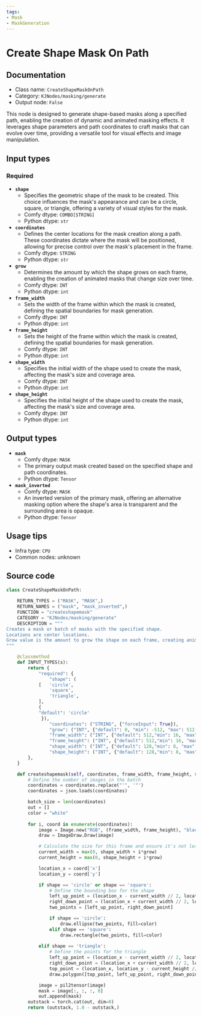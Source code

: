 ```yaml
---
tags:
- Mask
- MaskGeneration
---
```


# Create Shape Mask On Path
## Documentation
- Class name: `CreateShapeMaskOnPath`
- Category: `KJNodes/masking/generate`
- Output node: `False`

This node is designed to generate shape-based masks along a specified path, enabling the creation of dynamic and animated masking effects. It leverages shape parameters and path coordinates to craft masks that can evolve over time, providing a versatile tool for visual effects and image manipulation.
## Input types
### Required
- **`shape`**
    - Specifies the geometric shape of the mask to be created. This choice influences the mask's appearance and can be a circle, square, or triangle, offering a variety of visual styles for the mask.
    - Comfy dtype: `COMBO[STRING]`
    - Python dtype: `str`
- **`coordinates`**
    - Defines the center locations for the mask creation along a path. These coordinates dictate where the mask will be positioned, allowing for precise control over the mask's placement in the frame.
    - Comfy dtype: `STRING`
    - Python dtype: `str`
- **`grow`**
    - Determines the amount by which the shape grows on each frame, enabling the creation of animated masks that change size over time.
    - Comfy dtype: `INT`
    - Python dtype: `int`
- **`frame_width`**
    - Sets the width of the frame within which the mask is created, defining the spatial boundaries for mask generation.
    - Comfy dtype: `INT`
    - Python dtype: `int`
- **`frame_height`**
    - Sets the height of the frame within which the mask is created, defining the spatial boundaries for mask generation.
    - Comfy dtype: `INT`
    - Python dtype: `int`
- **`shape_width`**
    - Specifies the initial width of the shape used to create the mask, affecting the mask's size and coverage area.
    - Comfy dtype: `INT`
    - Python dtype: `int`
- **`shape_height`**
    - Specifies the initial height of the shape used to create the mask, affecting the mask's size and coverage area.
    - Comfy dtype: `INT`
    - Python dtype: `int`
## Output types
- **`mask`**
    - Comfy dtype: `MASK`
    - The primary output mask created based on the specified shape and path coordinates.
    - Python dtype: `Tensor`
- **`mask_inverted`**
    - Comfy dtype: `MASK`
    - An inverted version of the primary mask, offering an alternative masking option where the shape's area is transparent and the surrounding area is opaque.
    - Python dtype: `Tensor`
## Usage tips
- Infra type: `CPU`
- Common nodes: unknown


## Source code
```python
class CreateShapeMaskOnPath:
    
    RETURN_TYPES = ("MASK", "MASK",)
    RETURN_NAMES = ("mask", "mask_inverted",)
    FUNCTION = "createshapemask"
    CATEGORY = "KJNodes/masking/generate"
    DESCRIPTION = """
Creates a mask or batch of masks with the specified shape.  
Locations are center locations.  
Grow value is the amount to grow the shape on each frame, creating animated masks.
"""

    @classmethod
    def INPUT_TYPES(s):
        return {
            "required": {
                "shape": (
            [   'circle',
                'square',
                'triangle',
            ],
            {
            "default": 'circle'
             }),
                "coordinates": ("STRING", {"forceInput": True}),
                "grow": ("INT", {"default": 0, "min": -512, "max": 512, "step": 1}),
                "frame_width": ("INT", {"default": 512,"min": 16, "max": 4096, "step": 1}),
                "frame_height": ("INT", {"default": 512,"min": 16, "max": 4096, "step": 1}),
                "shape_width": ("INT", {"default": 128,"min": 8, "max": 4096, "step": 1}),
                "shape_height": ("INT", {"default": 128,"min": 8, "max": 4096, "step": 1}),
        },
    } 

    def createshapemask(self, coordinates, frame_width, frame_height, shape_width, shape_height, grow, shape):
        # Define the number of images in the batch
        coordinates = coordinates.replace("'", '"')
        coordinates = json.loads(coordinates)

        batch_size = len(coordinates)
        out = []
        color = "white"
        
        for i, coord in enumerate(coordinates):
            image = Image.new("RGB", (frame_width, frame_height), "black")
            draw = ImageDraw.Draw(image)

            # Calculate the size for this frame and ensure it's not less than 0
            current_width = max(0, shape_width + i*grow)
            current_height = max(0, shape_height + i*grow)

            location_x = coord['x']
            location_y = coord['y']

            if shape == 'circle' or shape == 'square':
                # Define the bounding box for the shape
                left_up_point = (location_x - current_width // 2, location_y - current_height // 2)
                right_down_point = (location_x + current_width // 2, location_y + current_height // 2)
                two_points = [left_up_point, right_down_point]

                if shape == 'circle':
                    draw.ellipse(two_points, fill=color)
                elif shape == 'square':
                    draw.rectangle(two_points, fill=color)
                    
            elif shape == 'triangle':
                # Define the points for the triangle
                left_up_point = (location_x - current_width // 2, location_y + current_height // 2) # bottom left
                right_down_point = (location_x + current_width // 2, location_y + current_height // 2) # bottom right
                top_point = (location_x, location_y - current_height // 2) # top point
                draw.polygon([top_point, left_up_point, right_down_point], fill=color)

            image = pil2tensor(image)
            mask = image[:, :, :, 0]
            out.append(mask)
        outstack = torch.cat(out, dim=0)
        return (outstack, 1.0 - outstack,)

```
